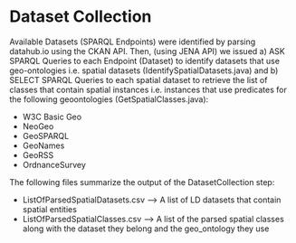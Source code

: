 # Dataset Collection


Available Datasets (SPARQL Endpoints) were identified by parsing datahub.io using the CKAN API. Then, (using JENA API) we issued a) ASK SPARQL Queries to each Endpoint (Dataset)  to identify datasets that use geo-ontologies i.e. spatial datasets (IdentifySpatialDatasets.java) and b) SELECT SPARQL Queries to each spatial dataset to retrieve the list of classes that contain spatial instances i.e. instances that use predicates for the following geoontologies (GetSpatialClasses.java):
- W3C Basic Geo
- NeoGeo
- GeoSPARQL
- GeoNames
- GeoRSS
- OrdnanceSurvey

The following files summarize the output of the DatasetCollection step:
- ListOfParsedSpatialDatasets.csv --> A list of LD datasets that contain spatial entities
- ListOfParsedSpatialClasses.csv --> A list of the parsed spatial classes along with the dataset they belong and the geo_ontology they use


